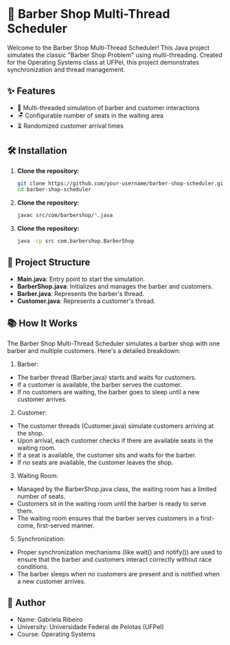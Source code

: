 # 💈 Barber Shop Multi-Thread Scheduler

Welcome to the Barber Shop Multi-Thread Scheduler! This Java project simulates the classic "Barber Shop Problem" using multi-threading. Created for the Operating Systems class at UFPel, this project demonstrates synchronization and thread management.

## ✨ Features

- 🧵 Multi-threaded simulation of barber and customer interactions
- 🪑 Configurable number of seats in the waiting area
- ⏳ Randomized customer arrival times

## 🛠️ Installation

1. **Clone the repository:**
   ```bash
   git clone https://github.com/your-username/barber-shop-scheduler.git
   cd barber-shop-scheduler
2. **Clone the repository:**
   ```bash
   javac src/com/barbershop/*.java
3. **Clone the repository:**
   ```bash
   java -cp src com.barbershop.BarberShop

## 📂 Project Structure
- **Main.java**: Entry point to start the simulation.
- **BarberShop.java**: Initializes and manages the barber and customers.
- **Barber.java**: Represents the barber's thread.
- **Customer.java**: Represents a customer's thread.

 ## 📚 How It Works
The Barber Shop Multi-Thread Scheduler simulates a barber shop with one barber and multiple customers. Here's a detailed breakdown:

1. Barber:
- The barber thread (Barber.java) starts and waits for customers.
- If a customer is available, the barber serves the customer.
- If no customers are waiting, the barber goes to sleep until a new customer arrives.

2. Customer:
- The customer threads (Customer.java) simulate customers arriving at the shop.
- Upon arrival, each customer checks if there are available seats in the waiting room.
- If a seat is available, the customer sits and waits for the barber.
- If no seats are available, the customer leaves the shop.

3. Waiting Room:
- Managed by the BarberShop.java class, the waiting room has a limited number of seats.
- Customers sit in the waiting room until the barber is ready to serve them.
- The waiting room ensures that the barber serves customers in a first-come, first-served manner.

5. Synchronization:
- Proper synchronization mechanisms (like wait() and notify()) are used to ensure that the barber and customers interact correctly without race conditions.
- The barber sleeps when no customers are present and is notified when a new customer arrives. 

## 👤 Author
 - Name: Gabriela Ribeiro
 - University: Universidade Federal de Pelotas (UFPel)
 - Course: Operating Systems
